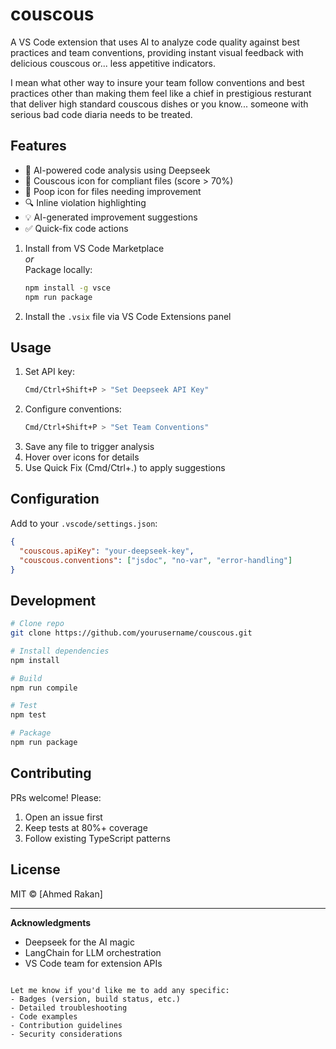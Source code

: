 # couscous

A VS Code extension that uses AI to analyze code quality against best practices and team conventions, providing instant visual feedback with delicious couscous or... less appetitive indicators.

I mean what other way to insure your team follow conventions and best practices other than making them feel like a chief in prestigious resturant that deliver high standard couscous dishes or you know... someone with serious bad code diaria needs to be treated.

## Features

- 🧠 AI-powered code analysis using Deepseek
- 🥣 Couscous icon for compliant files (score > 70%)
- 💩 Poop icon for files needing improvement
- 🔍 Inline violation highlighting
- 💡 AI-generated improvement suggestions
- ✅ Quick-fix code actions

1. Install from VS Code Marketplace  
   _or_  
   Package locally:
   ```bash
   npm install -g vsce
   npm run package
   ```
2. Install the `.vsix` file via VS Code Extensions panel

## Usage

1. Set API key:
   ```bash
   Cmd/Ctrl+Shift+P > "Set Deepseek API Key"
   ```
2. Configure conventions:
   ```bash
   Cmd/Ctrl+Shift+P > "Set Team Conventions"
   ```
3. Save any file to trigger analysis
4. Hover over icons for details
5. Use Quick Fix (Cmd/Ctrl+.) to apply suggestions

## Configuration

Add to your `.vscode/settings.json`:

```json
{
  "couscous.apiKey": "your-deepseek-key",
  "couscous.conventions": ["jsdoc", "no-var", "error-handling"]
}
```

## Development

```bash
# Clone repo
git clone https://github.com/yourusername/couscous.git

# Install dependencies
npm install

# Build
npm run compile

# Test
npm test

# Package
npm run package
```

## Contributing

PRs welcome! Please:

1. Open an issue first
2. Keep tests at 80%+ coverage
3. Follow existing TypeScript patterns

## License

MIT © [Ahmed Rakan]

---

**Acknowledgments**

- Deepseek for the AI magic
- LangChain for LLM orchestration
- VS Code team for extension APIs

```

Let me know if you'd like me to add any specific:
- Badges (version, build status, etc.)
- Detailed troubleshooting
- Code examples
- Contribution guidelines
- Security considerations
```
